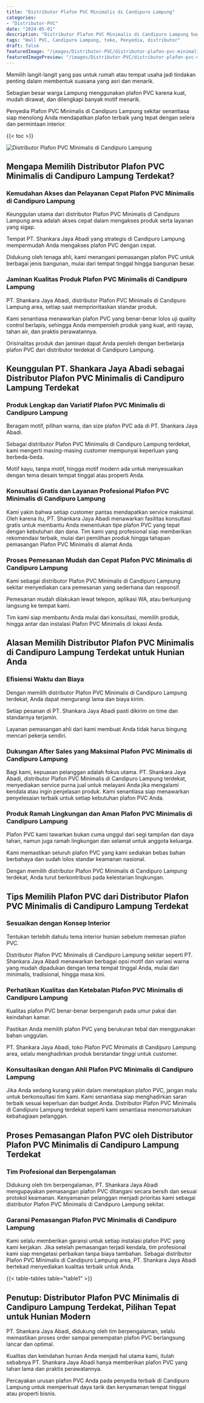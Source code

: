 ```yaml
---
title: "Distributor Plafon PVC Minimalis di Candipuro Lampung"
categories:
- "Distributor-PVC"
date: "2024-05-01"
description: "Distributor Plafon PVC Minimalis di Candipuro Lampung bagi tempat tinggal, kantor, serta ritel. Material terbaik, variasi motif, pilihan warna elegan, dengan layanan pemasangan ditangani oleh tim profesional serta garansi resmi!|Layanan distribusi Plafon PVC Minimalis di Candipuro Lampung bagi keperluan rumah, kantor, atau gerai, dengan panel terbaik dan penempatan oleh tenaga ahli profesional dan kepastian resmi.|Pilihan Plafon PVC Minimalis di Candipuro Lampung yang terbukti bagi rumah, office, dan toko, bersama produk berkualitas dan penempatan oleh teknisi berpengalaman serta kepastian resmi.|Penjualan Plafon PVC Minimalis di Candipuro Lampung bagi hunian, kantor, dan ritel, dengan material unggulan dan penempatan oleh tenaga ahli berpengalaman, dilengkapi beserta jaminan resmi.}"
tags: "Wall PVC, Candipuro Lampung, toko, Penyedia, distributor"
draft: false
featuredImage: "/images/Distributor-PVC/distributor-plafon-pvc-minimalis-di-candipuro-lampung.png"
featuredImagePreview: "/images/Distributor-PVC/distributor-plafon-pvc-minimalis-di-candipuro-lampung.png"
---
```


Memilih langit-langit yang pas untuk rumah atau tempat usaha jadi tindakan penting dalam membentuk suasana yang asri dan menarik.

Sebagian besar warga Lampung menggunakan plafon PVC karena kuat, mudah dirawat, dan dilengkapi banyak motif menarik.

Penyedia Plafon PVC Minimalis di Candipuro Lampung sekitar senantiasa siap menolong Anda mendapatkan plafon terbaik yang tepat dengan selera dan permintaan interior.

{{< toc >}}

![Distributor Plafon PVC Minimalis di Candipuro Lampung](/images/Distributor-PVC/Distributor-Plafon-PVC-Minimalis-di-Candipuro-Lampung.png)

## Mengapa Memilih Distributor Plafon PVC Minimalis di Candipuro Lampung Terdekat?

### Kemudahan Akses dan Pelayanan Cepat Plafon PVC Minimalis di Candipuro Lampung

Keunggulan utama dari distributor Plafon PVC Minimalis di Candipuro Lampung area adalah akses cepat dalam mengakses produk serta layanan yang sigap.

Tempat PT. Shankara Jaya Abadi yang strategis di Candipuro Lampung mempermudah Anda mengakses plafon PVC dengan cepat.

Didukung oleh tenaga ahli, kami menangani pemasangan plafon PVC untuk berbagai jenis bangunan, mulai dari tempat tinggal hingga bangunan besar.

### Jaminan Kualitas Produk Plafon PVC Minimalis di Candipuro Lampung

PT. Shankara Jaya Abadi, distributor Plafon PVC Minimalis di Candipuro Lampung area, setiap saat memprioritaskan standar produk.

Kami senantiasa menawarkan plafon PVC yang benar-benar lolos uji quality control berlapis, sehingga Anda memperoleh produk yang kuat, anti rayap, tahan air, dan praktis perawatannya.

Orisinalitas produk dan jaminan dapat Anda peroleh dengan berbelanja plafon PVC dari distributor terdekat di Candipuro Lampung.

## Keunggulan PT. Shankara Jaya Abadi sebagai Distributor Plafon PVC Minimalis di Candipuro Lampung Terdekat

### Produk Lengkap dan Variatif Plafon PVC Minimalis di Candipuro Lampung

Beragam motif, pilihan warna, dan size plafon PVC ada di PT. Shankara Jaya Abadi.

Sebagai distributor Plafon PVC Minimalis di Candipuro Lampung terdekat, kami mengerti masing-masing customer mempunyai keperluan yang berbeda-beda.

Motif kayu, tanpa motif, hingga motif modern ada untuk menyesuaikan dengan tema desain tempat tinggal atau properti Anda.

### Konsultasi Gratis dan Layanan Profesional Plafon PVC Minimalis di Candipuro Lampung

Kami yakin bahwa setiap customer pantas mendapatkan service maksimal. Oleh karena itu, PT. Shankara Jaya Abadi menawarkan fasilitas konsultasi gratis untuk membantu Anda menentukan tipe plafon PVC yang tepat dengan kebutuhan dan dana. Tim kami yang profesional siap memberikan rekomendasi terbaik, mulai dari pemilihan produk hingga tahapan pemasangan Plafon PVC Minimalis di alamat Anda.

### Proses Pemesanan Mudah dan Cepat Plafon PVC Minimalis di Candipuro Lampung

Kami sebagai distributor Plafon PVC Minimalis di Candipuro Lampung sekitar menyediakan cara pemesanan yang sederhana dan responsif.

Pemesanan mudah dilakukan lewat telepon, aplikasi WA, atau berkunjung langsung ke tempat kami.

Tim kami siap membantu Anda mulai dari konsultasi, memilih produk, hingga antar dan instalasi Plafon PVC Minimalis di lokasi Anda.

## Alasan Memilih Distributor Plafon PVC Minimalis di Candipuro Lampung Terdekat untuk Hunian Anda

### Efisiensi Waktu dan Biaya

Dengan memilih distributor Plafon PVC Minimalis di Candipuro Lampung terdekat, Anda dapat mengurangi lama dan biaya kirim.

Setiap pesanan di PT. Shankara Jaya Abadi pasti dikirim on time dan standarnya terjamin.

Layanan pemasangan ahli dari kami membuat Anda tidak harus bingung mencari pekerja sendiri.

### Dukungan After Sales yang Maksimal Plafon PVC Minimalis di Candipuro Lampung

Bagi kami, kepuasan pelanggan adalah fokus utama. PT. Shankara Jaya Abadi, distributor Plafon PVC Minimalis di Candipuro Lampung terdekat, menyediakan service purna jual untuk melayani Anda jika mengalami kendala atau ingin penjelasan produk. Kami senantiasa siap menawarkan penyelesaian terbaik untuk setiap kebutuhan plafon PVC Anda.

### Produk Ramah Lingkungan dan Aman Plafon PVC Minimalis di Candipuro Lampung

Plafon PVC kami tawarkan bukan cuma unggul dari segi tampilan dan daya tahan, namun juga ramah lingkungan dan selamat untuk anggota keluarga.

Kami memastikan seluruh plafon PVC yang kami sediakan bebas bahan berbahaya dan sudah lolos standar keamanan nasional.

Dengan memilih distributor Plafon PVC Minimalis di Candipuro Lampung terdekat, Anda turut berkontribusi pada kelestarian lingkungan.

## Tips Memilih Plafon PVC dari Distributor Plafon PVC Minimalis di Candipuro Lampung Terdekat

### Sesuaikan dengan Konsep Interior

Tentukan terlebih dahulu tema interior hunian sebelum memesan plafon PVC.

Distributor Plafon PVC Minimalis di Candipuro Lampung sekitar seperti PT. Shankara Jaya Abadi menawarkan berbagai opsi motif dan variasi warna yang mudah dipadukan dengan tema tempat tinggal Anda, mulai dari minimalis, tradisional, hingga masa kini.

### Perhatikan Kualitas dan Ketebalan Plafon PVC Minimalis di Candipuro Lampung

Kualitas plafon PVC benar-benar berpengaruh pada umur pakai dan keindahan kamar.

Pastikan Anda memilih plafon PVC yang berukuran tebal dan menggunakan bahan unggulan.

PT. Shankara Jaya Abadi, toko Plafon PVC Minimalis di Candipuro Lampung area, selalu menghadirkan produk berstandar tinggi untuk customer.

### Konsultasikan dengan Ahli Plafon PVC Minimalis di Candipuro Lampung

Jika Anda sedang kurang yakin dalam menetapkan plafon PVC, jangan malu untuk berkonsultasi tim kami. Kami senantiasa siap menghadirkan saran terbaik sesuai keperluan dan budget Anda. Distributor Plafon PVC Minimalis di Candipuro Lampung terdekat seperti kami senantiasa menomorsatukan kebahagiaan pelanggan.

## Proses Pemasangan Plafon PVC oleh Distributor Plafon PVC Minimalis di Candipuro Lampung Terdekat

### Tim Profesional dan Berpengalaman

Didukung oleh tim berpengalaman, PT. Shankara Jaya Abadi mengupayakan pemasangan plafon PVC ditangani secara bersih dan sesuai protokol keamanan. Kenyamanan pelanggan menjadi prioritas kami sebagai distributor Plafon PVC Minimalis di Candipuro Lampung sekitar.

### Garansi Pemasangan Plafon PVC Minimalis di Candipuro Lampung

Kami selalu memberikan garansi untuk setiap instalasi plafon PVC yang kami kerjakan. Jika setelah pemasangan terjadi kendala, tim profesional kami siap mengatasi perbaikan tanpa biaya tambahan. Sebagai distributor Plafon PVC Minimalis di Candipuro Lampung area, PT. Shankara Jaya Abadi bertekad menyediakan kualitas terbaik untuk Anda.

{{< table-tables table="table1" >}}

## Penutup: Distributor Plafon PVC Minimalis di Candipuro Lampung Terdekat, Pilihan Tepat untuk Hunian Modern

PT. Shankara Jaya Abadi, didukung oleh tim berpengalaman, selalu memastikan proses order sampai penempatan plafon PVC berlangsung lancar dan optimal.

Kualitas dan keindahan hunian Anda menjadi hal utama kami, itulah sebabnya PT. Shankara Jaya Abadi hanya memberikan plafon PVC yang tahan lama dan praktis perawatannya.

Percayakan urusan plafon PVC Anda pada penyedia terbaik di Candipuro Lampung untuk memperkuat daya tarik dan kenyamanan tempat tinggal atau properti bisnis.

